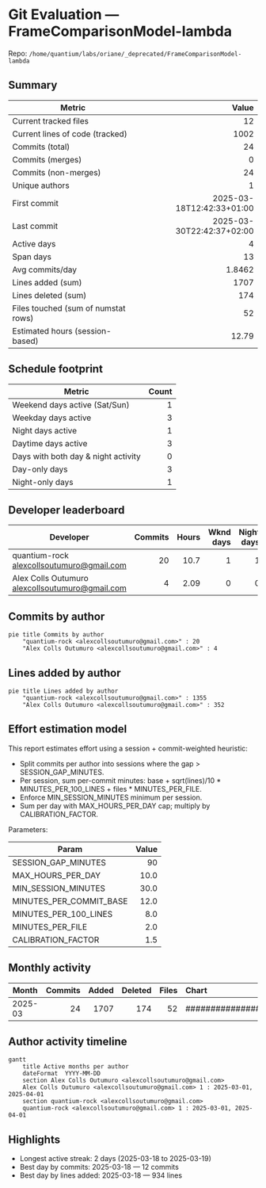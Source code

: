 # Git Evaluation — FrameComparisonModel-lambda

Repo: `/home/quantium/labs/oriane/_deprecated/FrameComparisonModel-lambda`

## Summary

| Metric | Value |
|---|---:|
| Current tracked files | 12 |
| Current lines of code (tracked) | 1002 |
| Commits (total) | 24 |
| Commits (merges) | 0 |
| Commits (non-merges) | 24 |
| Unique authors | 1 |
| First commit | 2025-03-18T12:42:33+01:00 |
| Last commit | 2025-03-30T22:42:37+02:00 |
| Active days | 4 |
| Span days | 13 |
| Avg commits/day | 1.8462 |
| Lines added (sum) | 1707 |
| Lines deleted (sum) | 174 |
| Files touched (sum of numstat rows) | 52 |
| Estimated hours (session-based) | 12.79 |

## Schedule footprint

| Metric | Count |
|---|---:|
| Weekend days active (Sat/Sun) | 1 |
| Weekday days active | 3 |
| Night days active | 1 |
| Daytime days active | 3 |
| Days with both day & night activity | 0 |
| Day-only days | 3 |
| Night-only days | 1 |

## Developer leaderboard

| Developer | Commits | Hours | Wknd days | Night days | Day days | Both | Added | Deleted | Files | Active days | First | Last | Avg size | Median size | Stars |
|---|---:|---:|---:|---:|---:|---:|---:|---:|---:|---:|---|---|---:|---:|:--:
| quantium-rock <alexcollsoutumuro@gmail.com> | 20 | 10.7 | 1 | 1 | 3 | 0 | 1355 | 172 | 46 | 4 | 2025-03-18T19:30:55+01:00 | 2025-03-30T22:42:37+02:00 | 76.35 | 16.0 | ★★★★★ |
| Alex Colls Outumuro <alexcollsoutumuro@gmail.com> | 4 | 2.09 | 0 | 0 | 1 | 0 | 352 | 2 | 6 | 1 | 2025-03-18T12:42:33+01:00 | 2025-03-18T19:59:14+01:00 | 88.5 | 88.5 | ★☆☆☆☆ |

## Commits by author

```mermaid
pie title Commits by author
    "quantium-rock <alexcollsoutumuro@gmail.com>" : 20
    "Alex Colls Outumuro <alexcollsoutumuro@gmail.com>" : 4
```

## Lines added by author

```mermaid
pie title Lines added by author
    "quantium-rock <alexcollsoutumuro@gmail.com>" : 1355
    "Alex Colls Outumuro <alexcollsoutumuro@gmail.com>" : 352
```

## Effort estimation model

This report estimates effort using a session + commit-weighted heuristic:
- Split commits per author into sessions where the gap > SESSION_GAP_MINUTES.
- Per session, sum per-commit minutes: base + sqrt(lines)/10 * MINUTES_PER_100_LINES + files * MINUTES_PER_FILE.
- Enforce MIN_SESSION_MINUTES minimum per session.
- Sum per day with MAX_HOURS_PER_DAY cap; multiply by CALIBRATION_FACTOR.

Parameters:

| Param | Value |
|---|---:|
| SESSION_GAP_MINUTES | 90 |
| MAX_HOURS_PER_DAY | 10.0 |
| MIN_SESSION_MINUTES | 30.0 |
| MINUTES_PER_COMMIT_BASE | 12.0 |
| MINUTES_PER_100_LINES | 8.0 |
| MINUTES_PER_FILE | 2.0 |
| CALIBRATION_FACTOR | 1.5 |

## Monthly activity

| Month | Commits | Added | Deleted | Files | Chart |
|---|---:|---:|---:|---:|:---|
| 2025-03 | 24 | 1707 | 174 | 52 | ######################################## |

## Author activity timeline

```mermaid
gantt
    title Active months per author
    dateFormat  YYYY-MM-DD
    section Alex Colls Outumuro <alexcollsoutumuro@gmail.com>
    Alex Colls Outumuro <alexcollsoutumuro@gmail.com> 1 : 2025-03-01, 2025-04-01
    section quantium-rock <alexcollsoutumuro@gmail.com>
    quantium-rock <alexcollsoutumuro@gmail.com> 1 : 2025-03-01, 2025-04-01
```

## Highlights

- Longest active streak: 2 days (2025-03-18 to 2025-03-19)
- Best day by commits: 2025-03-18 — 12 commits
- Best day by lines added: 2025-03-18 — 934 lines

